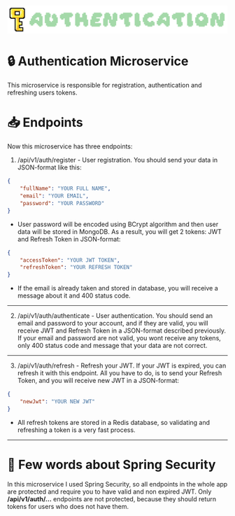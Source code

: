 ![Authentication Logo](../img/Authentication.png)

# 🔒 Authentication Microservice

This microservice is responsible for registration, authentication and refreshing users tokens.

# 📥 Endpoints

Now this microservice has three endpoints:

1. /api/v1/auth/register - User registration. You should send your data in JSON-format like this:

```json
{
    "fullName": "YOUR FULL NAME",
    "email": "YOUR EMAIL",
    "password": "YOUR PASSWORD"
}
```

- User password will be encoded using BCrypt algorithm and then user data will be stored in MongoDB. As a result, you will get 2 tokens: JWT and Refresh Token in JSON-format:

```json
{
    "accessToken": "YOUR JWT TOKEN",
    "refreshToken": "YOUR REFRESH TOKEN"
}
```

- If the email is already taken and stored in database, you will receive a message about it and 400 status code.

---

2. /api/v1/auth/authenticate - User authentication. You should send an email and password to your account, and if they are valid, you will receive JWT and Refresh Token in a JSON-format described previously. If your email and password are not valid, you wont receive any tokens, only 400 status code and message that your data are not correct.

---

3.  /api/v1/auth/refresh - Refresh your JWT. If your JWT is expired, you can refresh it with this endpoint. All you have to do, is to send your Refresh Token, and you will receive new JWT in a JSON-format:

```json
{
    "newJwt": "YOUR NEW JWT"
}
```

- All refresh tokens are stored in a Redis database, so validating and refreshing a token is a very fast process.

---

# 🍃 Few words about Spring Security

In this microservice I used Spring Security, so all endpoints in the whole app are protected and require you to have valid and non expired JWT. Only **/api/v1/auth/...** endpoints are not protected, because they should return tokens for users who does not have them.